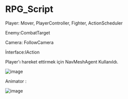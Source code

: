 # RPG_Script
Player: Mover, PlayerController, Fighter,  ActionScheduler

Enemy:CombatTarget

Camera: FollowCamera

İnterface:IAction

  Player'ı hareket ettirmek için NavMeshAgent Kullanıldı. 
  
  
  ![image](https://user-images.githubusercontent.com/101519473/220720185-3d3a161a-36c3-4fb0-9ace-f2acbc687648.png)


Animator :


![image](https://user-images.githubusercontent.com/101519473/220720846-d68da322-5593-4ca6-b46f-74efe571b40d.png)
